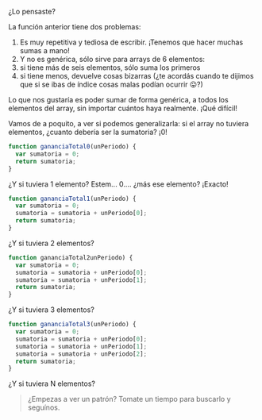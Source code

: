 ¿Lo pensaste?

La función anterior tiene dos problemas:

1. Es muy repetitiva y tediosa de escribir. ¡Tenemos que hacer muchas sumas a mano!
1. Y no es genérica, sólo sirve para arrays de 6 elementos:
  1. si tiene más de seis elementos, sólo suma los primeros
  1. si tiene menos, devuelve cosas bizarras (¿te acordás cuando te dijimos que si se ibas de índice cosas malas podían ocurrir :stuck_out_tongue:?)

Lo que nos gustaría es poder sumar de forma genérica, a todos los elementos del array, sin importar cuántos haya realmente. ¡Qué difícil!

Vamos de a poquito, a ver si podemos generalizarla: si el array no tuviera elementos, ¿cuanto debería ser la sumatoria? ¡0!

```javascript
function gananciaTotal0(unPeriodo) {
  var sumatoria = 0;
  return sumatoria;
}
```

¿Y si tuviera 1 elemento? Estem... 0.... ¿más ese elemento? ¡Exacto!

```javascript
function gananciaTotal1(unPeriodo) {
  var sumatoria = 0;
  sumatoria = sumatoria + unPeriodo[0];
  return sumatoria;
}
```

¿Y si tuviera 2 elementos?

```javascript
function gananciaTotal2unPeriodo) {
  var sumatoria = 0;
  sumatoria = sumatoria + unPeriodo[0];
  sumatoria = sumatoria + unPeriodo[1];
  return sumatoria;
}
```

¿Y si tuviera 3 elementos?

```javascript
function gananciaTotal3(unPeriodo) {
  var sumatoria = 0;
  sumatoria = sumatoria + unPeriodo[0];
  sumatoria = sumatoria + unPeriodo[1];
  sumatoria = sumatoria + unPeriodo[2];
  return sumatoria;
}
```

¿Y si tuviera N elementos?

> ¿Empezas a ver un patrón? Tomate un tiempo para buscarlo y seguínos.